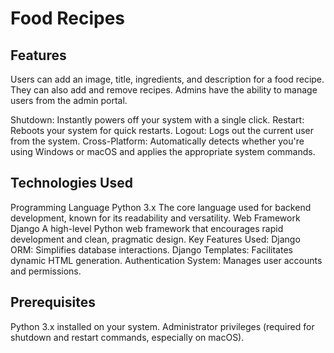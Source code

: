 <h1>Food Recipes</h1>


<h2>Features</h2>

Users can add an image, title, ingredients, and description for a food recipe. They can also add and remove recipes. Admins have the ability to manage users from the admin portal.

Shutdown: Instantly powers off your system with a single click.
Restart: Reboots your system for quick restarts.
Logout: Logs out the current user from the system.
Cross-Platform: Automatically detects whether you're using Windows or macOS and applies the appropriate system commands.

<h2>
  Technologies Used </h2>
Programming Language
Python 3.x
The core language used for backend development, known for its readability and versatility.
Web Framework
Django
A high-level Python web framework that encourages rapid development and clean, pragmatic design.
Key Features Used:
Django ORM: Simplifies database interactions.
Django Templates: Facilitates dynamic HTML generation.
Authentication System: Manages user accounts and permissions.

<h2>Prerequisites</h2>

Python 3.x installed on your system.
Administrator privileges (required for shutdown and restart commands, especially on macOS).



 
